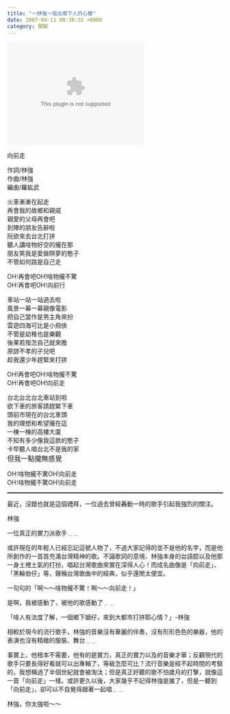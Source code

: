 ```yaml
---
title: "～林強～唱出鄉下人的心聲"
date: 2007-04-11 00:38:32 +0800
category: 閒聊
---
```

<object classid="CLSID:6BF52A52-394A-11d3-B153-00C04F79FAA6" codebase="http://www.microsoft.com/ntserver/netshow/download/en/nsmp2inf.cab#Version=5,1,51,415" id="msplayer" type="application/x-oleobject" standby="Loading Microsoft Media Player components..." name="msplayer" width="320" height="240"> <param name="AllowChangeDisplaySize" value="1"> <param name="AutoStart" value="1"> <param name="AutoSize" value="0"> <param name="AnimationAtStart" value="1"> <param name="ClickToPlay" value="1"> <param name="EnableContextMenu" value="0"> <param name="EnablePositionControls" value="1"> <param name="EnableFullScreenControls" value="1"> <param name="URL" value="http://9.mms.blog.xuite.net/9/a/8/f/10971305/blog_112520/dv/11006509/11006509.mp3"> <param name="ShowControls" value="1"> <param name="ShowAudioControls" value="1"> <param name="ShowDisplay" value="0"> <param name="ShowGotoBar" value="0"> <param name="ShowPositionControls" value="1"> <param name="ShowStatusBar" value="1"> <param name="ShowTracker" value="1"> <embed src="http://9.mms.blog.xuite.net/9/a/8/f/10971305/blog_112520/dv/11006509/11006509.mp3" type="video/x-ms-wmv" width="320" height="240" autostart="1" showcontrols="0" autosize="0" animationatstart="1" clicktoplay="1" enablecontextmenu="0" enablepositioncontrols="1" enablefullscreencontrols="1" showaudiocontrols="1" showdisplay="0" showgotobar="0" showpositioncontrols="1" showstatusbar="1" showtracker="1"> </object>
<p class="MsoNormal"><span style="font-family: 新細明體;">向前走</span></p><p class="MsoNormal"><span style="font-family: 新細明體;">作詞</span><span lang="EN-US">/</span><span style="font-family: 新細明體;">林強<br />作曲</span><span lang="EN-US">/</span><span style="font-family: 新細明體;">林強<br />編曲</span><span lang="EN-US">/</span><span style="font-family: 新細明體;">羅紘武</span><span lang="EN-US"><o:p /></span></p><p class="MsoNormal"><span lang="EN-US"><o:p /></span><span style="font-family: 新細明體;">火車漸漸在起走<br />再會我的故鄉和親戚<br />親愛的父母再會吧<br />到陣的朋友告辭啦<br />阮欲來去台北打拼<br />聽人講啥物好空的攏在那<br />朋友笑我是愛做暝夢的憨子<br />不管如何路是自己走</span><span lang="EN-US"><br /></span></p><p class="MsoNormal"><span lang="EN-US">OH</span><span style="font-family: 新細明體;">!再會吧</span><span lang="EN-US">OH!</span><span style="font-family: 新細明體;">啥物攏不驚</span><br /><span lang="EN-US">OH</span><span style="font-family: 新細明體;">!再會吧</span><span lang="EN-US">OH</span><span style="font-family: 新細明體;">!向前行</span><span lang="EN-US"><o:p /></span><span style="font-family: 新細明體;"><br /></span></p><p class="MsoNormal"><span style="font-family: 新細明體;">車站一站一站過去啦<br />風景一幕一幕親像電影<br />把自己當作是男主角來扮<br />雲遊四海可比是小飛俠<br />不管是幼稚也是樂觀<br />後果若按怎自己就來擔<br />原諒不孝的子兒吧<br />趁我還少年趕緊來打拼</span><span lang="EN-US"><o:p /></span></p><p class="MsoNormal"><span lang="EN-US"><o:p>OH!</o:p></span><span style="font-family: 新細明體;">再會吧</span><span lang="EN-US">OH</span><span style="font-family: 新細明體;">!啥物攏不驚</span><span lang="EN-US"><br />OH</span><span style="font-family: 新細明體;">!再會吧</span><span lang="EN-US">OH!</span><span style="font-family: 新細明體;">向前走</span><span lang="EN-US"><o:p /></span></p><p class="MsoNormal"><span lang="EN-US"><o:p /></span><span style="font-family: 新細明體;">台北台北台北車站到啦<br />欲下車的旅客請趕緊下車<br />頭前市現在的台北車頭<br />我的理想和希望攏在這<br />一棟一棟的高樓大廈<br />不知有多少像我這款的憨子<br />卡早聽人唱台北不是我的家</span><span style="font-size: 12pt; font-family: 新細明體;"><br />但我一點攏無感覺</span><span lang="EN-US"><br /></span></p><p class="MsoNormal"><span lang="EN-US">OH</span><span style="font-family: 新細明體;">!啥物攏不驚</span><span lang="EN-US">OH!</span>向前走<span lang="EN-US"><br />OH</span><span style="font-family: 新細明體;">!啥物攏不驚</span><span lang="EN-US">OH!</span><span style="font-family: 新細明體;">向前走</span></p><p class="MsoNormal"><span style="font-family: 新細明體;"></span></p><hr style="width: 100%; height: 2px;" /><p class="MsoNormal"><span style="font-family: 新細明體;"></span>最近，沒錯也就是這個禮拜，一位過去曾經轟動一時的歌手引起我強烈的關注。</p><p class="MsoNormal">林強</p><p class="MsoNormal">一位真正的實力派歌手﹍﹍</p><p class="MsoNormal">或許現在的年輕人已經忘記這號人物了，不過大家記得的並不是他的名字，而是他所創作的一首首充滿台灣精神的歌。不論歌詞的意境、林強本身的台語腔以及他那一身土裡土氣的打扮，唱起台灣歌曲來實在深得人心！而成名曲像是「向前走」、「黑輪伯仔」等，聲稱台灣歌曲中的經典，似乎還閒太便宜。</p><p class="MsoNormal">一句句的「啊～～<span style="font-family: 新細明體;">啥物攏不驚</span>！啊～～向前走！」<br /></p><p class="MsoNormal">是啊，我被感動了，被他的歌感動了﹍﹍</p><p class="MsoNormal">「啥人有法度了解，一個鄉下姻仔，來到大都市打拼耶心情？」-林強<br /></p><p class="MsoNormal">相較於現今的流行歌手，林強的音樂沒有華麗的伴奏，沒有形形色色的樂器，他的表演也沒有精緻的服裝、舞台﹍﹍</p><p class="MsoNormal">事實上，他根本不需要，他有的是實力，真正的實力以及的音樂才華；反觀現代的歌手只要長得好看就可以出專輯了，等級怎麼可比？流行音樂是經不起時間的考驗的，我想稱過了半個世紀就會被淘汰；但是真正好聽的歌不怕歲月的打擊，就像這一首「向前走」一樣。或許更久以後，大家幾乎不記得林強是誰了，但是一聽到「向前走」，卻可以不自覺得跟著一起唱﹍﹍</p><p class="MsoNormal">林強，你太強啦～～<br /></p>

